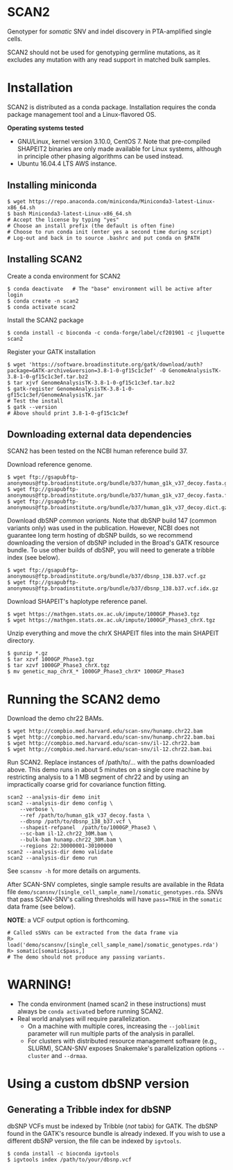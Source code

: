 # SCAN2
Genotyper for _somatic_ SNV and indel discovery in PTA-amplified single cells.

SCAN2 should not be used for genotyping germline mutations, as it excludes any
mutation with any read support in matched bulk samples.



# Installation
SCAN2 is distributed as a conda package. Installation requires the conda
package management tool and a Linux-flavored OS.

**Operating systems tested**
* GNU/Linux, kernel version 3.10.0, CentOS 7. Note that pre-compiled SHAPEIT2 binaries are only made available for Linux systems, although in principle other phasing algorithms can be used instead.
* Ubuntu 16.04.4 LTS AWS instance.


## Installing miniconda
```
$ wget https://repo.anaconda.com/miniconda/Miniconda3-latest-Linux-x86_64.sh
$ bash Miniconda3-latest-Linux-x86_64.sh
# Accept the license by typing "yes"
# Choose an install prefix (the default is often fine)
# Choose to run conda init (enter yes a second time during script)
# Log-out and back in to source .bashrc and put conda on $PATH
```

## Installing SCAN2
Create a conda environment for SCAN2
```
$ conda deactivate   # The "base" environment will be active after login
$ conda create -n scan2
$ conda activate scan2
```
Install the SCAN2 package
```
$ conda install -c bioconda -c conda-forge/label/cf201901 -c jluquette scan2
```
Register your GATK installation
```
$ wget 'https://software.broadinstitute.org/gatk/download/auth?package=GATK-archive&version=3.8-1-0-gf15c1c3ef' -O GenomeAnalysisTK-3.8-1-0-gf15c1c3ef.tar.bz2
$ tar xjvf GenomeAnalysisTK-3.8-1-0-gf15c1c3ef.tar.bz2
$ gatk-register GenomeAnalysisTK-3.8-1-0-gf15c1c3ef/GenomeAnalysisTK.jar
# Test the install
$ gatk --version
# Above should print 3.8-1-0-gf15c1c3ef
```

## Downloading external data dependencies
SCAN2 has been tested on the NCBI human reference build 37.

Download reference genome.
```
$ wget ftp://gsapubftp-anonymous@ftp.broadinstitute.org/bundle/b37/human_g1k_v37_decoy.fasta.gz
$ wget ftp://gsapubftp-anonymous@ftp.broadinstitute.org/bundle/b37/human_g1k_v37_decoy.fasta.fai.gz
$ wget ftp://gsapubftp-anonymous@ftp.broadinstitute.org/bundle/b37/human_g1k_v37_decoy.dict.gz
```

Download dbSNP *common variants*.
Note that dbSNP build 147 (common variants only) was used in
the publication. However, NCBI
does not guarantee long term hosting of dbSNP builds, so we recommend
downloading the version of dbSNP included in the Broad's GATK resource
bundle. To use other builds of dbSNP, you will need to generate a tribble
index (see below).
```
$ wget ftp://gsapubftp-anonymous@ftp.broadinstitute.org/bundle/b37/dbsnp_138.b37.vcf.gz
$ wget ftp://gsapubftp-anonymous@ftp.broadinstitute.org/bundle/b37/dbsnp_138.b37.vcf.idx.gz
```

Download SHAPEIT's haplotype reference panel.
```
$ wget https://mathgen.stats.ox.ac.uk/impute/1000GP_Phase3.tgz
$ wget https://mathgen.stats.ox.ac.uk/impute/1000GP_Phase3_chrX.tgz
```

Unzip everything and move the chrX SHAPEIT files into the main SHAPEIT
directory.
```
$ gunzip *.gz
$ tar xzvf 1000GP_Phase3.tgz
$ tar xzvf 1000GP_Phase3_chrX.tgz
$ mv genetic_map_chrX_* 1000GP_Phase3_chrX* 1000GP_Phase3
```

# Running the SCAN2 demo
Download the demo chr22 BAMs.
```
$ wget http://compbio.med.harvard.edu/scan-snv/hunamp.chr22.bam
$ wget http://compbio.med.harvard.edu/scan-snv/hunamp.chr22.bam.bai
$ wget http://compbio.med.harvard.edu/scan-snv/il-12.chr22.bam
$ wget http://compbio.med.harvard.edu/scan-snv/il-12.chr22.bam.bai
```

Run SCAN2. Replace instances of /path/to/... with the paths
downloaded above. This demo runs in about 5 minutes on a single core
machine by restricting analysis to a 1 MB segment of chr22 and by
using an impractically coarse grid for covariance function fitting.
```
scan2 --analysis-dir demo init
scan2 --analysis-dir demo config \
    --verbose \
    --ref /path/to/human_g1k_v37_decoy.fasta \
    --dbsnp /path/to/dbsnp_138_b37.vcf \
    --shapeit-refpanel  /path/to/1000GP_Phase3 \
    --sc-bam il-12.chr22_30M.bam \
    --bulk-bam hunamp.chr22_30M.bam \
    --regions 22:30000001-30100000
scan2 --analysis-dir demo validate
scan2 --analysis-dir demo run
```

See `scansnv -h` for more details on arguments.

After SCAN-SNV completes, single sample results are available in the
Rdata file `demo/scansnv/[single_cell_sample_name]/somatic_genotypes.rda`.
SNVs that pass SCAN-SNV's calling thresholds will have `pass=TRUE` in the
`somatic` data frame (see below).

**NOTE**: a VCF output option is forthcoming.
```
# Called sSNVs can be extracted from the data frame via
R> load('demo/scansnv/[single_cell_sample_name]/somatic_genotypes.rda')
R> somatic[somatic$pass,]
# The demo should not produce any passing variants.
```

# WARNING!
* The conda environment (named scan2 in these instructions) must always
  be `conda activate`d before running SCAN2.
* Real world analyses will require parallelization.
    * On a machine with multiple cores, increasing the `--joblimit` parameter
      will run multiple parts of the analysis in parallel.
    * For clusters with distributed resource management software (e.g., SLURM),
      SCAN-SNV exposes Snakemake's parallelization options
      `--cluster` and `--drmaa`.


# Using a custom dbSNP version
## Generating a Tribble index for dbSNP
dbSNP VCFs must be indexed by Tribble (*not* tabix) for GATK. The dbSNP
found in the GATK's resource bundle is already indexed. If you wish to use
a different dbSNP version, the file can be indexed by `igvtools`.

```
$ conda install -c bioconda igvtools
$ igvtools index /path/to/your/dbsnp.vcf
```
